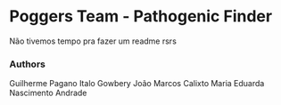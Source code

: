 # Poggers Team - Pathogenic Finder

Não tivemos tempo pra fazer um readme rsrs


### Authors

Guilherme Pagano
Italo Gowbery
João Marcos Calixto
Maria Eduarda Nascimento Andrade